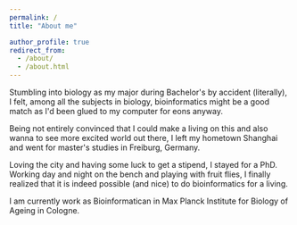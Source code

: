 ```yaml
---
permalink: /
title: "About me"

author_profile: true
redirect_from: 
  - /about/
  - /about.html
---
```


Stumbling into biology as my major during Bachelor's by accident (literally), I felt, among all the subjects in biology, bioinformatics might be a good match as I'd been glued to my computer for eons anyway. 

Being not entirely convinced that I could make a living on this and also wanna to see more excited world out there, I left my hometown Shanghai and went for master's studies in Freiburg, Germany. 

Loving the city and having some luck to get a stipend, I stayed for a PhD. Working day and night on the bench and playing with fruit flies, I finally realized that it is indeed possible (and nice) to do bioinformatics for a living. 

I am currently work as Bioinformatican in Max Planck Institute for Biology of Ageing in Cologne.
